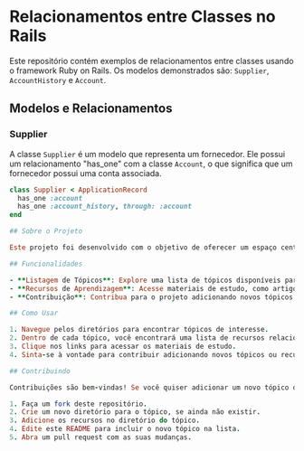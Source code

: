 # Relacionamentos entre Classes no Rails

Este repositório contém exemplos de relacionamentos entre classes usando o framework Ruby on Rails. Os modelos demonstrados são: `Supplier`, `AccountHistory` e `Account`.

## Modelos e Relacionamentos

### Supplier

A classe `Supplier` é um modelo que representa um fornecedor. Ele possui um relacionamento "has_one" com a classe `Account`, o que significa que um fornecedor possui uma conta associada.

```ruby
class Supplier < ApplicationRecord
  has_one :account
  has_one :account_history, through: :account
end

## Sobre o Projeto

Este projeto foi desenvolvido com o objetivo de oferecer um espaço centralizado para compartilhar recursos de estudo de forma organizada e acessível. Ele é construído usando tecnologias web simples e é perfeito para quem está começando a explorar um novo assunto.

## Funcionalidades

- **Listagem de Tópicos**: Explore uma lista de tópicos disponíveis para estudo.
- **Recursos de Aprendizagem**: Acesse materiais de estudo, como artigos, vídeos e tutoriais, para cada tópico.
- **Contribuição**: Contribua para o projeto adicionando novos tópicos e recursos.

## Como Usar

1. Navegue pelos diretórios para encontrar tópicos de interesse.
2. Dentro de cada tópico, você encontrará uma lista de recursos relacionados.
3. Clique nos links para acessar os materiais de estudo.
4. Sinta-se à vontade para contribuir adicionando novos tópicos ou recursos.

## Contribuindo

Contribuições são bem-vindas! Se você quiser adicionar um novo tópico de estudo ou compartilhar um recurso, siga estas etapas:

1. Faça um fork deste repositório.
2. Crie um novo diretório para o tópico, se ainda não existir.
3. Adicione os recursos no diretório do tópico.
4. Edite este README para incluir o novo tópico na lista.
5. Abra um pull request com as suas mudanças.
